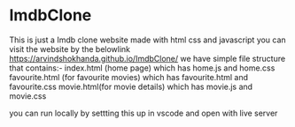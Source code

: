 # ImdbClone
This is just a Imdb  clone website made with html css and javascript
you can visit the website by the belowlink
https://arvindshokhanda.github.io/ImdbClone/
we have simple file structure that contains:-
index.html (home page) which has home.js and home.css
favourite.html (for favourite movies) which has favourite.html and favourite.css
movie.html(for movie details) which has movie.js and movie.css

you can run locally by settting this up in vscode and open with live server
